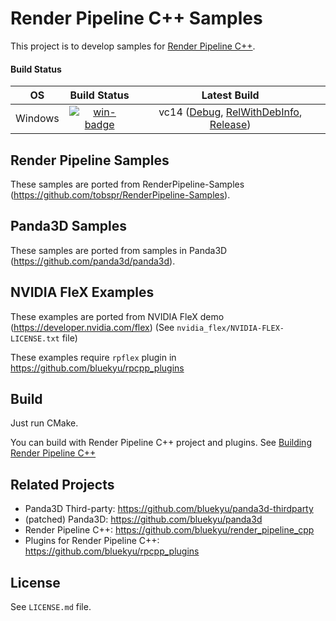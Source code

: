 # Render Pipeline C++ Samples

This project is to develop samples for [Render Pipeline C++](https://github.com/bluekyu/render_pipeline_cpp).

#### Build Status
| OS       | Build Status             | Latest Build                                                                    |
| :------: | :----------------------: | :-----------------------------------------------------------------------------: |
| Windows  | [![win-badge]][win-link] | vc14 ([Debug][win-debug], [RelWithDebInfo][win-reldeb], [Release][win-release]) |

[win-badge]: https://ci.appveyor.com/api/projects/status/3chdlviqgf9uhudk/branch/master?svg=true "AppVeyor build status"
[win-link]: https://ci.appveyor.com/project/bluekyu/rpcpp-samples/branch/master "AppVeyor build link"
[win-debug]: https://ci.appveyor.com/api/projects/bluekyu/rpcpp-samples/artifacts/rpcpp_samples.7z?branch=master&job=Configuration%3A+Debug "Download latest build (Debug)"
[win-reldeb]: https://ci.appveyor.com/api/projects/bluekyu/rpcpp-samples/artifacts/rpcpp_samples.7z?branch=master&job=Configuration%3A+RelWithDebInfo "Download latest build (RelWithDebInfo)"
[win-release]: https://ci.appveyor.com/api/projects/bluekyu/rpcpp-samples/artifacts/rpcpp_samples.7z?branch=master&job=Configuration%3A+Release "Download latest build (Release)"



## Render Pipeline Samples
These samples are ported from RenderPipeline-Samples (https://github.com/tobspr/RenderPipeline-Samples).



## Panda3D Samples
These samples are ported from samples in Panda3D (https://github.com/panda3d/panda3d).



## NVIDIA FleX Examples
These examples are ported from NVIDIA FleX demo (https://developer.nvidia.com/flex)
(See `nvidia_flex/NVIDIA-FLEX-LICENSE.txt` file)

These examples require `rpflex` plugin in https://github.com/bluekyu/rpcpp_plugins



## Build
Just run CMake.

You can build with Render Pipeline C++ project and plugins.
See [Building Render Pipeline C++](https://github.com/bluekyu/render_pipeline_cpp/blob/master/docs/build_rpcpp.md)



## Related Projects
- Panda3D Third-party: https://github.com/bluekyu/panda3d-thirdparty
- (patched) Panda3D: https://github.com/bluekyu/panda3d
- Render Pipeline C++: https://github.com/bluekyu/render_pipeline_cpp
- Plugins for Render Pipeline C++: https://github.com/bluekyu/rpcpp_plugins



## License
See `LICENSE.md` file.
